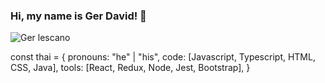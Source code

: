 ### Hi, my name is Ger David! 👋

![Ger lescano](https://user-images.githubusercontent.com/62574447/123547314-a4eaf700-d736-11eb-80fc-6e26c04ed47d.png)

const thai = {
  pronouns: "he" | "his",
  code: [Javascript, Typescript, HTML, CSS, Java],
  tools: [React, Redux, Node, Jest, Bootstrap],
}

<!--
**ger714/ger714** is a ✨ _special_ ✨ repository because its `README.md` (this file) appears on your GitHub profile.

Here are some ideas to get you started:

- 🔭 I’m currently working on ...
- 🌱 I’m currently learning ...
- 👯 I’m looking to collaborate on ...
- 🤔 I’m looking for help with ...
- 💬 Ask me about ...
- 📫 How to reach me: ...
- 😄 Pronouns: ...
- ⚡ Fun fact: ...
-->
